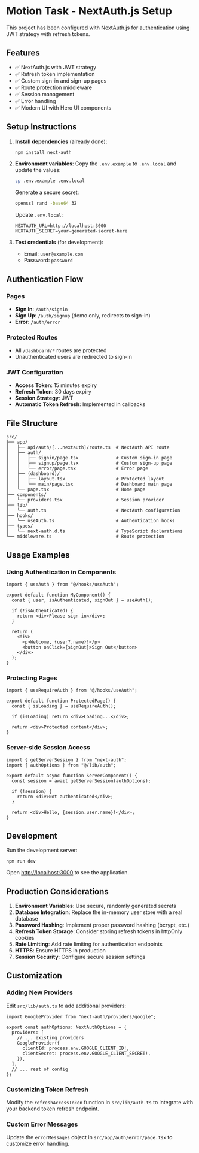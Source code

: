 # Motion Task - NextAuth.js Setup

This project has been configured with NextAuth.js for authentication using JWT strategy with refresh tokens.

## Features

- ✅ NextAuth.js with JWT strategy
- ✅ Refresh token implementation
- ✅ Custom sign-in and sign-up pages
- ✅ Route protection middleware
- ✅ Session management
- ✅ Error handling
- ✅ Modern UI with Hero UI components

## Setup Instructions

1. **Install dependencies** (already done):

   ```bash
   npm install next-auth
   ```

2. **Environment variables**:
   Copy the `.env.example` to `.env.local` and update the values:

   ```bash
   cp .env.example .env.local
   ```

   Generate a secure secret:

   ```bash
   openssl rand -base64 32
   ```

   Update `.env.local`:

   ```
   NEXTAUTH_URL=http://localhost:3000
   NEXTAUTH_SECRET=your-generated-secret-here
   ```

3. **Test credentials** (for development):
   - Email: `user@example.com`
   - Password: `password`

## Authentication Flow

### Pages

- **Sign In**: `/auth/signin`
- **Sign Up**: `/auth/signup` (demo only, redirects to sign-in)
- **Error**: `/auth/error`

### Protected Routes

- All `/dashboard/*` routes are protected
- Unauthenticated users are redirected to sign-in

### JWT Configuration

- **Access Token**: 15 minutes expiry
- **Refresh Token**: 30 days expiry
- **Session Strategy**: JWT
- **Automatic Token Refresh**: Implemented in callbacks

## File Structure

```
src/
├── app/
│   ├── api/auth/[...nextauth]/route.ts  # NextAuth API route
│   ├── auth/
│   │   ├── signin/page.tsx              # Custom sign-in page
│   │   ├── signup/page.tsx              # Custom sign-up page
│   │   └── error/page.tsx               # Error page
│   ├── (dashboard)/
│   │   ├── layout.tsx                   # Protected layout
│   │   └── main/page.tsx                # Dashboard main page
│   └── page.tsx                         # Home page
├── components/
│   └── providers.tsx                    # Session provider
├── lib/
│   └── auth.ts                          # NextAuth configuration
├── hooks/
│   └── useAuth.ts                       # Authentication hooks
├── types/
│   └── next-auth.d.ts                   # TypeScript declarations
└── middleware.ts                        # Route protection
```

## Usage Examples

### Using Authentication in Components

```tsx
import { useAuth } from "@/hooks/useAuth";

export default function MyComponent() {
  const { user, isAuthenticated, signOut } = useAuth();

  if (!isAuthenticated) {
    return <div>Please sign in</div>;
  }

  return (
    <div>
      <p>Welcome, {user?.name}!</p>
      <button onClick={signOut}>Sign Out</button>
    </div>
  );
}
```

### Protecting Pages

```tsx
import { useRequireAuth } from "@/hooks/useAuth";

export default function ProtectedPage() {
  const { isLoading } = useRequireAuth();

  if (isLoading) return <div>Loading...</div>;

  return <div>Protected content</div>;
}
```

### Server-side Session Access

```tsx
import { getServerSession } from "next-auth";
import { authOptions } from "@/lib/auth";

export default async function ServerComponent() {
  const session = await getServerSession(authOptions);

  if (!session) {
    return <div>Not authenticated</div>;
  }

  return <div>Hello, {session.user.name}!</div>;
}
```

## Development

Run the development server:

```bash
npm run dev
```

Open [http://localhost:3000](http://localhost:3000) to see the application.

## Production Considerations

1. **Environment Variables**: Use secure, randomly generated secrets
2. **Database Integration**: Replace the in-memory user store with a real database
3. **Password Hashing**: Implement proper password hashing (bcrypt, etc.)
4. **Refresh Token Storage**: Consider storing refresh tokens in httpOnly cookies
5. **Rate Limiting**: Add rate limiting for authentication endpoints
6. **HTTPS**: Ensure HTTPS in production
7. **Session Security**: Configure secure session settings

## Customization

### Adding New Providers

Edit `src/lib/auth.ts` to add additional providers:

```tsx
import GoogleProvider from "next-auth/providers/google";

export const authOptions: NextAuthOptions = {
  providers: [
    // ... existing providers
    GoogleProvider({
      clientId: process.env.GOOGLE_CLIENT_ID!,
      clientSecret: process.env.GOOGLE_CLIENT_SECRET!,
    }),
  ],
  // ... rest of config
};
```

### Customizing Token Refresh

Modify the `refreshAccessToken` function in `src/lib/auth.ts` to integrate with your backend token refresh endpoint.

### Custom Error Messages

Update the `errorMessages` object in `src/app/auth/error/page.tsx` to customize error handling.

